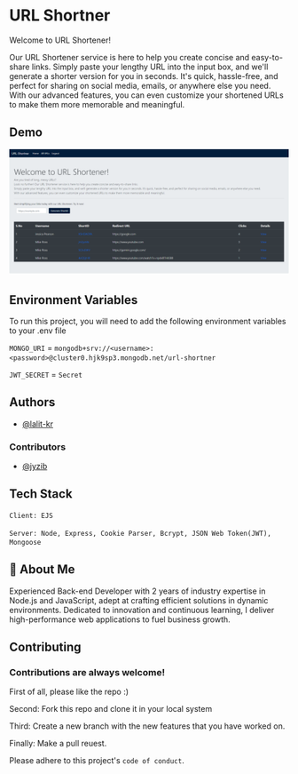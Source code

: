
# URL Shortner

Welcome to URL Shortener!

Our URL Shortener service is here to help you create concise and easy-to-share links.
Simply paste your lengthy URL into the input box, and we'll generate a shorter version for you in seconds. It's quick, hassle-free, and perfect for sharing on social media, emails, or anywhere else you need.
With our advanced features, you can even customize your shortened URLs to make them more memorable and meaningful.


## Demo

![Logo](demo.png)


## Environment Variables

To run this project, you will need to add the following environment variables to your .env file

`MONGO_URI` = `mongodb+srv://<username>:<password>@cluster0.hjk9sp3.mongodb.net/url-shortner`

`JWT_SECRET` = `Secret`


## Authors

- [@lalit-kr](https://www.github.com/lalit-kr)

### Contributors
- [@jyzib](https://www.github.com/jyzib)

## Tech Stack

```
Client: EJS

Server: Node, Express, Cookie Parser, Bcrypt, JSON Web Token(JWT), Mongoose
```

## 🚀 About Me
Experienced Back-end Developer with 2 years of industry expertise in Node.js and
JavaScript, adept at crafting efficient solutions in dynamic environments. Dedicated
to innovation and continuous learning, I deliver high-performance web applications
to fuel business growth.


## Contributing

### Contributions are always welcome!

First of all, please like the repo :)

Second: Fork this repo and clone it in your local system

Third: Create a new branch with the new features that you have worked on.

Finally: Make a pull reuest.

Please adhere to this project's `code of conduct`.

